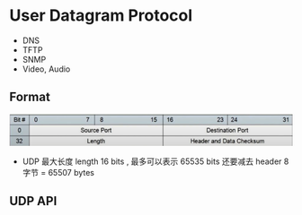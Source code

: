 # User Datagram Protocol
- DNS
- TFTP
- SNMP
- Video, Audio


## Format
![](./udp-header.png)

- UDP 最大长度
length 16 bits , 最多可以表示 65535 bits
还要减去 header 8字节 = 65507 bytes


## UDP API
